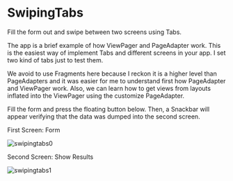 # SwipingTabs
Fill the form out and swipe between two screens using Tabs.

The app is a brief example of how ViewPager and PageAdapter work. This is the easiest way of 
implement Tabs and different screens in your app. I set two kind of tabs just to test them.

We avoid to use Fragments here because I reckon it is a higher level than PageAdapters and 
it was easier for me to understand first how PageAdapter and ViewPager work.
Also, we can learn how to get views from layouts inflated into the ViewPager using the customize PageAdapter.

Fill the form and press the floating button below. Then, a Snackbar will appear 
verifying that the data was dumped into the second screen.

First Screen: Form

![swipingtabs0](https://cloud.githubusercontent.com/assets/19878151/23613037/0504c9a0-027e-11e7-99f7-53ceacc87842.png)

Second Screen: Show Results

![swipingtabs1](https://cloud.githubusercontent.com/assets/19878151/23613038/0505970e-027e-11e7-8bea-3035ed934ef0.png)

